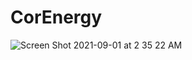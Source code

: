 # CorEnergy
![Screen Shot 2021-09-01 at 2 35 22 AM](https://user-images.githubusercontent.com/74374839/131648783-438319fe-ea85-4a38-b383-7c641bb2e085.png)

